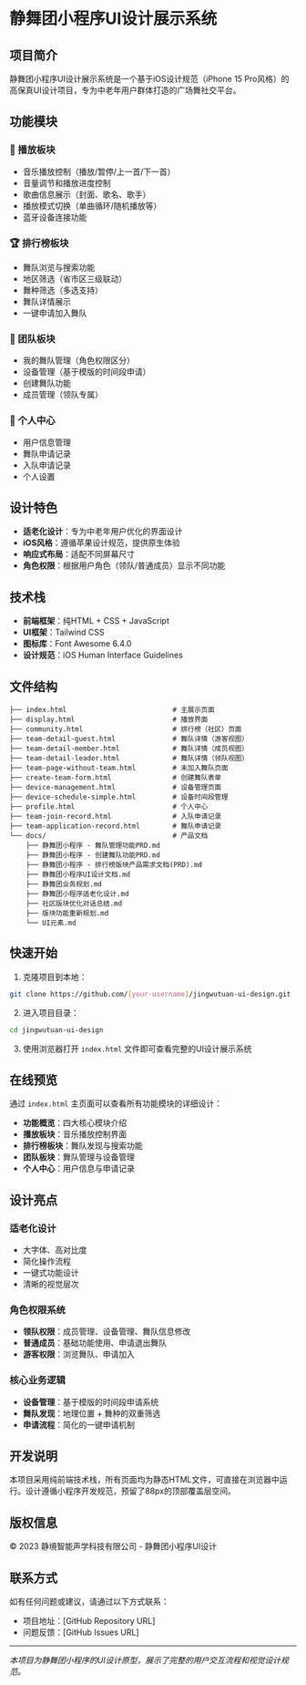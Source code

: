 # 静舞团小程序UI设计展示系统

## 项目简介

静舞团小程序UI设计展示系统是一个基于iOS设计规范（iPhone 15 Pro风格）的高保真UI设计项目，专为中老年用户群体打造的广场舞社交平台。

## 功能模块

### 🎵 播放板块
- 音乐播放控制（播放/暂停/上一首/下一首）
- 音量调节和播放进度控制
- 歌曲信息展示（封面、歌名、歌手）
- 播放模式切换（单曲循环/随机播放等）
- 蓝牙设备连接功能

### 🏆 排行榜板块
- 舞队浏览与搜索功能
- 地区筛选（省市区三级联动）
- 舞种筛选（多选支持）
- 舞队详情展示
- 一键申请加入舞队

### 👥 团队板块
- 我的舞队管理（角色权限区分）
- 设备管理（基于模版的时间段申请）
- 创建舞队功能
- 成员管理（领队专属）

### 👤 个人中心
- 用户信息管理
- 舞队申请记录
- 入队申请记录
- 个人设置

## 设计特色

- **适老化设计**：专为中老年用户优化的界面设计
- **iOS风格**：遵循苹果设计规范，提供原生体验
- **响应式布局**：适配不同屏幕尺寸
- **角色权限**：根据用户角色（领队/普通成员）显示不同功能

## 技术栈

- **前端框架**：纯HTML + CSS + JavaScript
- **UI框架**：Tailwind CSS
- **图标库**：Font Awesome 6.4.0
- **设计规范**：iOS Human Interface Guidelines

## 文件结构

```
├── index.html                          # 主展示页面
├── display.html                        # 播放界面
├── community.html                      # 排行榜（社区）页面
├── team-detail-guest.html              # 舞队详情（游客视图）
├── team-detail-member.html             # 舞队详情（成员视图）
├── team-detail-leader.html             # 舞队详情（领队视图）
├── team-page-without-team.html         # 未加入舞队页面
├── create-team-form.html               # 创建舞队表单
├── device-management.html              # 设备管理页面
├── device-schedule-simple.html         # 设备时间段管理
├── profile.html                        # 个人中心
├── team-join-record.html               # 入队申请记录
├── team-application-record.html        # 舞队申请记录
└── docs/                               # 产品文档
    ├── 静舞团小程序 - 舞队管理功能PRD.md
    ├── 静舞团小程序 - 创建舞队功能PRD.md
    ├── 静舞团小程序 - 排行榜版块产品需求文档(PRD).md
    ├── 静舞团小程序UI设计文档.md
    ├── 静舞团业务规划.md
    ├── 静舞团小程序适老化设计.md
    ├── 社区版块优化对话总结.md
    ├── 版块功能重新规划.md
    └── UI元素.md
```

## 快速开始

1. 克隆项目到本地：
```bash
git clone https://github.com/[your-username]/jingwutuan-ui-design.git
```

2. 进入项目目录：
```bash
cd jingwutuan-ui-design
```

3. 使用浏览器打开 `index.html` 文件即可查看完整的UI设计展示系统

## 在线预览

通过 `index.html` 主页面可以查看所有功能模块的详细设计：

- **功能概览**：四大核心模块介绍
- **播放板块**：音乐播放控制界面
- **排行榜板块**：舞队发现与搜索功能
- **团队板块**：舞队管理与设备管理
- **个人中心**：用户信息与申请记录

## 设计亮点

### 适老化设计
- 大字体、高对比度
- 简化操作流程
- 一键式功能设计
- 清晰的视觉层次

### 角色权限系统
- **领队权限**：成员管理、设备管理、舞队信息修改
- **普通成员**：基础功能使用、申请退出舞队
- **游客权限**：浏览舞队、申请加入

### 核心业务逻辑
- **设备管理**：基于模版的时间段申请系统
- **舞队发现**：地理位置 + 舞种的双重筛选
- **申请流程**：简化的一键申请机制

## 开发说明

本项目采用纯前端技术栈，所有页面均为静态HTML文件，可直接在浏览器中运行。设计遵循小程序开发规范，预留了88px的顶部覆盖层空间。

## 版权信息

© 2023 静境智能声学科技有限公司 - 静舞团小程序UI设计

## 联系方式

如有任何问题或建议，请通过以下方式联系：

- 项目地址：[GitHub Repository URL]
- 问题反馈：[GitHub Issues URL]

---

*本项目为静舞团小程序的UI设计原型，展示了完整的用户交互流程和视觉设计规范。* 